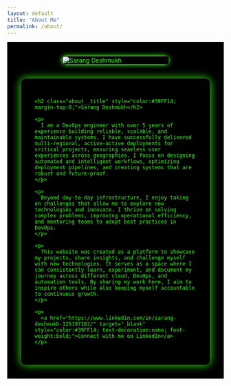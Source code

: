 ```yaml
---
layout: default
title: "About Me"
permalink: /about/
---
```


<div class="page__splash about-page" style="background-color:#000; color:#39FF14; padding:2rem; display:flex; flex-wrap:wrap; align-items:flex-start; gap:2rem; justify-content:center;">

  <!-- Photo -->
  <div class="about-photo" style="flex:1 1 200px; max-width:250px;">
    <img src="{{ '/assets/images/photo.png' | relative_url }}" alt="Sarang Deshmukh" style="width:100%; border-radius:12px; box-shadow:0 0 12px #39FF14;">
  </div>

  <!-- Bio -->
  <div class="about-bio" style="flex:2 1 500px; background:#000; padding:2rem; border-radius:12px; box-shadow:0 0 20px #39FF14;">
    
    <h2 class="about__title" style="color:#39FF14; margin-top:0;">Sarang Deshmukh</h2>
    
    <p>
      I am a DevOps engineer with over 5 years of experience building reliable, scalable, and maintainable systems. I have successfully delivered multi-regional, active-active deployments for critical projects, ensuring seamless user experiences across geographies. I focus on designing automated and intelligent workflows, optimizing deployment pipelines, and creating systems that are robust and future-proof.
    </p>
  
    <p>
      Beyond day-to-day infrastructure, I enjoy taking on challenges that allow me to explore new technologies and innovate. I thrive on solving complex problems, improving operational efficiency, and mentoring teams to adopt best practices in DevOps.
    </p>
  
    <p>
      This website was created as a platform to showcase my projects, share insights, and challenge myself with new technologies. It serves as a space where I can consistently learn, experiment, and document my journey across different cloud, DevOps, and automation tools. By sharing my work here, I aim to inspire others while also keeping myself accountable to continuous growth.
    </p>
  
    <p>
      <a href="https://www.linkedin.com/in/sarang-deshmukh-125197182/" target="_blank" style="color:#39FF14; text-decoration:none; font-weight:bold;">Connect with me on LinkedIn</a>
    </p>
  </div>

</div>

<!-- Responsive fix -->
<style>
@media (max-width: 700px) {
  .about-page {
    flex-direction: column;
    align-items: center;
  }
  .about-bio {
    flex: 1 1 100%;
  }
  .about-photo {
    flex: 1 1 100%;
    max-width: 300px;
  }
}
</style>
